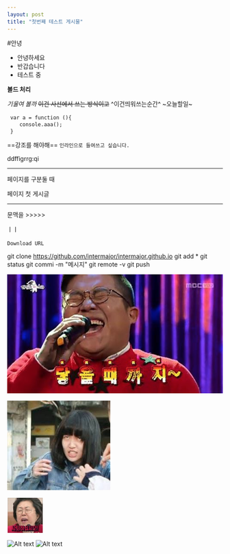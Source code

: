 ```yaml
---
layout: post
title: "첫번째 테스트 게시물"
---
```

#안녕
- 안녕하세요
- 반갑습니다
- 테스트 중

**볼드 처리**

*기울여 볼까*
~~이건 사선에서 쓰는 방식이고~~
^이건띄워쓰는순간^
~오늘할일~
```
 var a = function (){
    console.aaa();
 }
```

==강조를 해야해==
`인라인으로 들여쓰고 싶습니다.`

ddffigrrg:qi

* * *
페이지를 구분둘 때

페이지 첫 게시글
- - -

문맥을 >>>>>


ㅣㅣ



`Download URL`

git clone https://github.com/intermajor/intermajor.github.io
git add *
git status
git commi -m "메시지"
git remote -v
git push


![Alt text](/static/assets/img/goldspoon/can_listen.png)

![Alt text](/static/assets/img/goldspoon/심은경1.jpg)

![Alt text](/static/assets/img/goldspoon/getout.png)

![Alt text](/static/assets/img/default.jpg)
![Alt text](/static/assets/img/default.jpg "Optional title")
